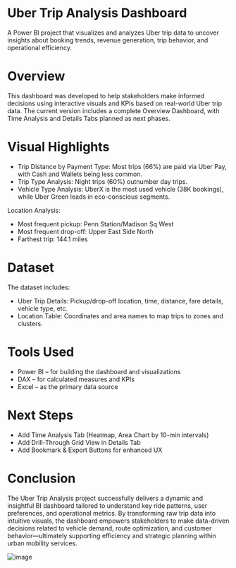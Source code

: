 # Uber Trip Analysis Dashboard
A Power BI project that visualizes and analyzes Uber trip data to uncover insights about booking trends, revenue generation, trip behavior, and operational efficiency.

# Overview
This dashboard was developed to help stakeholders make informed decisions using interactive visuals and KPIs based on real-world Uber trip data. The current version includes a complete Overview Dashboard, with Time Analysis and Details Tabs planned as next phases.

# Visual Highlights
- Trip Distance by Payment Type: Most trips (66%) are paid via Uber Pay, with Cash and Wallets being less common.
- Trip Type Analysis: Night trips (60%) outnumber day trips.
- Vehicle Type Analysis: UberX is the most used vehicle (38K bookings), while Uber Green leads in eco-conscious segments.

Location Analysis:
- Most frequent pickup: Penn Station/Madison Sq West
- Most frequent drop-off: Upper East Side North
- Farthest trip: 144.1 miles

# Dataset
The dataset includes:
- Uber Trip Details: Pickup/drop-off location, time, distance, fare details, vehicle type, etc.
- Location Table: Coordinates and area names to map trips to zones and clusters.

# Tools Used
- Power BI – for building the dashboard and visualizations
- DAX – for calculated measures and KPIs
- Excel – as the primary data source

# Next Steps
 - Add Time Analysis Tab (Heatmap, Area Chart by 10-min intervals)
 - Add Drill-Through Grid View in Details Tab
 - Add Bookmark & Export Buttons for enhanced UX

# Conclusion 
The Uber Trip Analysis project successfully delivers a dynamic and insightful BI dashboard tailored to understand key ride patterns, user preferences, and operational metrics. By transforming raw trip data into intuitive visuals, the dashboard empowers stakeholders to make data-driven decisions related to vehicle demand, route optimization, and customer behavior—ultimately supporting efficiency and strategic planning within urban mobility services.

![image](https://github.com/user-attachments/assets/1d4b59dc-45b8-4382-835a-5c42f442a1c4)
